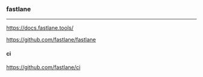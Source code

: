### fastlane
---
https://docs.fastlane.tools/

https://github.com/fastlane/fastlane

#### ci
https://github.com/fastlane/ci

```ruby

```
